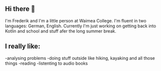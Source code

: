 ## Hi there 👋
I'm Frederik and I'm a little person at Waimea College.
I'm fluent in two languages: German, English.
Currently I'm just working on getting back into Kotlin and school and stuff afer the long summer break.

## I really like:
-analysing problems
-doing stuff outside like hiking, kayaking and all those things
-reading
-listenting to audio books
 


<!--
**frederik-waimea/frederik-waimea** is a ✨ _special_ ✨ repository because its `README.md` (this file) appears on your GitHub profile.

## Here are some ideas to get you started:

- I'm Frederik and I'm a little person at Waimea College.
-I'm fluent in two languages: German, English.
-Currently I'm just working on getting back into Kotlin and school and stuff afer the long summer break.

- 🌱 I’m currently learning to ge back into things and school.
- 👯 I’m looking to collaborate on getting friends

-->
